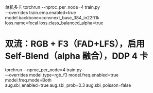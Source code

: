 单机多卡
torchrun --nproc_per_node=4 train.py \
  --overrides train.ema.enabled=true model.backbone=convnext_base_384_in22ft1k \
              loss.name=focal loss.class_balanced_alpha=true



# 双流：RGB + F3（FAD+LFS），启用 Self-Blend（alpha 融合），DDP 4 卡
torchrun --nproc_per_node=4 train.py \
  --overrides model.type=rgb_f3 model.freq.enabled=true model.freq.mode=Both \
              aug.sbi_enabled=true aug.sbi_prob=0.3 aug.sbi_poisson=false
